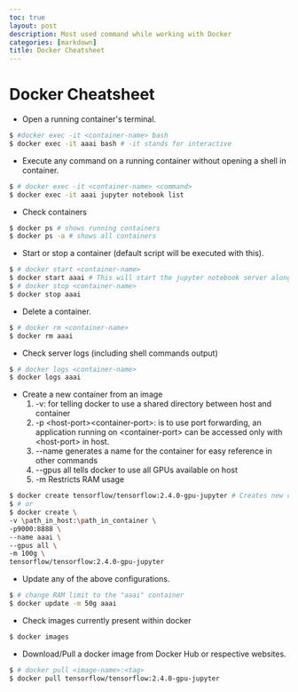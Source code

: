 ```yaml
---
toc: true
layout: post
description: Most used command while working with Docker 
categories: [markdown]
title: Docker Cheatsheet
---
```

# Docker Cheatsheet

* Open a running container's terminal.
```bash
$ #docker exec -it <container-name> bash
$ docker exec -it aaai bash # -it stands for interactive
```

* Execute any command on a running container without opening a shell in container.
```bash
$ # docker exec -it <container-name> <command>
$ docker exec -it aaai jupyter notebook list
```

* Check containers
```bash
$ docker ps # shows running containers
$ docker ps -a # shows all containers
```

* Start or stop a container (default script will be executed with this).
```bash
$ # docker start <container-name>
$ docker start aaai # This will start the jupyter notebook server along with the container
$ # docker stop <container-name> 
$ docker stop aaai
```

* Delete a container.
```bash
$ # docker rm <container-name>
$ docker rm aaai
```

* Check server logs (including shell commands output)
```bash
$ # docker logs <container-name>
$ docker logs aaai
```

* Create a new container from an image
  1. -v: for telling docker to use a shared directory between host and container
  2. -p \<host-port\>\<container-port\>: is to use port forwarding, an application running on \<container-port\> can be accessed only with \<host-port\> in host.
  3. --name generates a name for the container for easy reference in other commands
  4. --gpus all tells docker to use all GPUs available on host
  5. -m Restricts RAM usage
  
```bash
$ docker create tensorflow/tensorflow:2.4.0-gpu-jupyter # Creates new container with random name and other default params
$ # or
$ docker create \
-v \path_in_host:\path_in_container \
-p9000:8888 \
--name aaai \
--gpus all \
-m 100g \
tensorflow/tensorflow:2.4.0-gpu-jupyter
```

* Update any of the above configurations.
```bash
$ # change RAM limit to the "aaai" container
$ docker update -m 50g aaai
```
  
* Check images currently present within docker
```bash
$ docker images
```
  
* Download/Pull a docker image from Docker Hub or respective websites.
```bash
$ # docker pull <image-name>:<tag>
$ docker pull tensorflow/tensorflow:2.4.0-gpu-jupyter
```